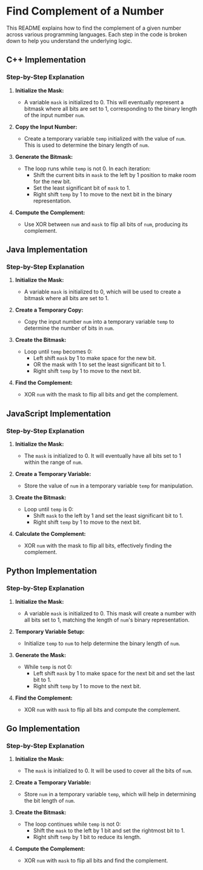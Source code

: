 # Find Complement of a Number

This README explains how to find the complement of a given number across various programming languages. Each step in the code is broken down to help you understand the underlying logic.

## C++ Implementation

### Step-by-Step Explanation

1. **Initialize the Mask:**
   - A variable `mask` is initialized to 0. This will eventually represent a bitmask where all bits are set to 1, corresponding to the binary length of the input number `num`.

2. **Copy the Input Number:**
   - Create a temporary variable `temp` initialized with the value of `num`. This is used to determine the binary length of `num`.

3. **Generate the Bitmask:**
   - The loop runs while `temp` is not 0. In each iteration:
     - Shift the current bits in `mask` to the left by 1 position to make room for the new bit.
     - Set the least significant bit of `mask` to 1.
     - Right shift `temp` by 1 to move to the next bit in the binary representation.

4. **Compute the Complement:**
   - Use XOR between `num` and `mask` to flip all bits of `num`, producing its complement.

## Java Implementation

### Step-by-Step Explanation

1. **Initialize the Mask:**
   - A variable `mask` is initialized to 0, which will be used to create a bitmask where all bits are set to 1.

2. **Create a Temporary Copy:**
   - Copy the input number `num` into a temporary variable `temp` to determine the number of bits in `num`.

3. **Create the Bitmask:**
   - Loop until `temp` becomes 0:
     - Left shift `mask` by 1 to make space for the new bit.
     - OR the mask with 1 to set the least significant bit to 1.
     - Right shift `temp` by 1 to move to the next bit.

4. **Find the Complement:**
   - XOR `num` with the mask to flip all bits and get the complement.

## JavaScript Implementation

### Step-by-Step Explanation

1. **Initialize the Mask:**
   - The `mask` is initialized to 0. It will eventually have all bits set to 1 within the range of `num`.

2. **Create a Temporary Variable:**
   - Store the value of `num` in a temporary variable `temp` for manipulation.

3. **Create the Bitmask:**
   - Loop until `temp` is 0:
     - Shift `mask` to the left by 1 and set the least significant bit to 1.
     - Right shift `temp` by 1 to move to the next bit.

4. **Calculate the Complement:**
   - XOR `num` with the mask to flip all bits, effectively finding the complement.

## Python Implementation

### Step-by-Step Explanation

1. **Initialize the Mask:**
   - A variable `mask` is initialized to 0. This mask will create a number with all bits set to 1, matching the length of `num`'s binary representation.

2. **Temporary Variable Setup:**
   - Initialize `temp` to `num` to help determine the binary length of `num`.

3. **Generate the Mask:**
   - While `temp` is not 0:
     - Left shift `mask` by 1 to make space for the next bit and set the last bit to 1.
     - Right shift `temp` by 1 to move to the next bit.

4. **Find the Complement:**
   - XOR `num` with `mask` to flip all bits and compute the complement.

## Go Implementation

### Step-by-Step Explanation

1. **Initialize the Mask:**
   - The `mask` is initialized to 0. It will be used to cover all the bits of `num`.

2. **Create a Temporary Variable:**
   - Store `num` in a temporary variable `temp`, which will help in determining the bit length of `num`.

3. **Create the Bitmask:**
   - The loop continues while `temp` is not 0:
     - Shift the `mask` to the left by 1 bit and set the rightmost bit to 1.
     - Right shift `temp` by 1 bit to reduce its length.

4. **Compute the Complement:**
   - XOR `num` with `mask` to flip all bits and find the complement.
